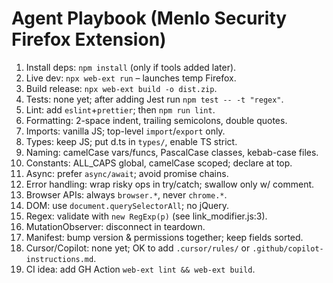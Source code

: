 # Agent Playbook (Menlo Security Firefox Extension)
1. Install deps: `npm install` (only if tools added later).
2. Live dev: `npx web-ext run` – launches temp Firefox.
3. Build release: `npx web-ext build -o dist.zip`.
4. Tests: none yet; after adding Jest run `npm test -- -t "regex"`.
5. Lint: add `eslint`+`prettier`; then `npm run lint`.
6. Formatting: 2-space indent, trailing semicolons, double quotes.
7. Imports: vanilla JS; top-level `import`/`export` only.
8. Types: keep JS; put d.ts in `types/`, enable TS strict.
9. Naming: camelCase vars/funcs, PascalCase classes, kebab-case files.
10. Constants: ALL_CAPS global, camelCase scoped; declare at top.
11. Async: prefer `async/await`; avoid promise chains.
12. Error handling: wrap risky ops in try/catch; swallow only w/ comment.
13. Browser APIs: always `browser.*`, never `chrome.*`.
14. DOM: use `document.querySelectorAll`; no jQuery.
15. Regex: validate with `new RegExp(p)` (see link_modifier.js:3).
16. MutationObserver: disconnect in teardown.
17. Manifest: bump version & permissions together; keep fields sorted.
18. Cursor/Copilot: none yet; OK to add `.cursor/rules/` or `.github/copilot-instructions.md`.
19. CI idea: add GH Action `web-ext lint && web-ext build`.
